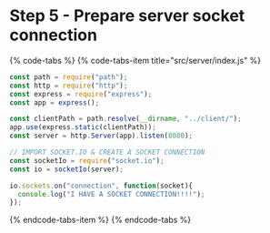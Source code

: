 # Step 5 - Prepare server socket connection

{% code-tabs %}
{% code-tabs-item title="src/server/index.js" %}
```javascript
const path = require("path");
const http = require("http");
const express = require("express");
const app = express();

const clientPath = path.resolve(__dirname, "../client/");
app.use(express.static(clientPath));
const server = http.Server(app).listen(8080);

// IMPORT SOCKET.IO & CREATE A SOCKET CONNECTION
const socketIo = require("socket.io");
const io = socketIo(server);

io.sockets.on("connection", function(socket){
  console.log("I HAVE A SOCKET CONNECTION!!!!");
});


```
{% endcode-tabs-item %}
{% endcode-tabs %}

